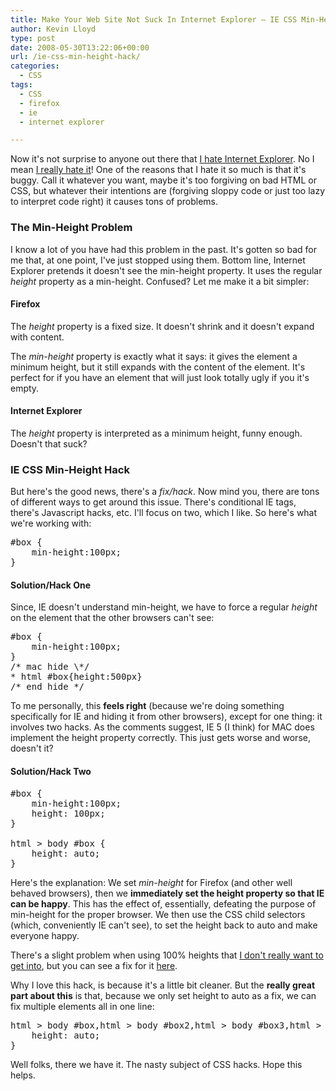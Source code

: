 ```yaml
---
title: Make Your Web Site Not Suck In Internet Explorer – IE CSS Min-Height Hack
author: Kevin Lloyd
type: post
date: 2008-05-30T13:22:06+00:00
url: /ie-css-min-height-hack/
categories:
  - CSS
tags:
  - CSS
  - firefox
  - ie
  - internet explorer

---
```

Now it's not surprise to anyone out there that [I hate Internet Explorer][1]. No I mean [I really hate it][2]! One of the reasons that I hate it so much is that it's buggy. Call it whatever you want, maybe it's too forgiving on bad HTML or CSS, but whatever their intentions are (forgiving sloppy code or just too lazy to interpret code right) it causes tons of problems.

### The Min-Height Problem

I know a lot of you have had this problem in the past. It's gotten so bad for me that, at one point, I've just stopped using them. Bottom line, Internet Explorer pretends it doesn't see the min-height property. It uses the regular _height_ property as a min-height. Confused? Let me make it a bit simpler:

#### Firefox

The _height_ property is a fixed size. It doesn't shrink and it doesn't expand with content.

The _min-height_ property is exactly what it says: it gives the element a minimum height, but it still expands with the content of the element. It's perfect for if you have an element that will just look totally ugly if you it's empty.

#### Internet Explorer

The _height_ property is interpreted as a minimum height, funny enough. Doesn't that suck?

### IE CSS Min-Height Hack

But here's the good news, there's a _fix/hack_. Now mind you, there are tons of different ways to get around this issue. There's conditional IE tags, there's Javascript hacks, etc. I'll focus on two, which I like. So here's what we're working with:

<pre class="brush: css; title: ; notranslate" title="">#box {
	min-height:100px;
}
</pre>

#### Solution/Hack One

Since, IE doesn't understand min-height, we have to force a regular _height_ on the element that the other browsers can't see:

<pre class="brush: css; title: ; notranslate" title="">#box {
	min-height:100px;
}
/* mac hide \*/
* html #box{height:500px}
/* end hide */
</pre>

To me personally, this **feels right** (because we're doing something specifically for IE and hiding it from other browsers), except for one thing: it involves two hacks. As the comments suggest, IE 5 (I think) for MAC does implement the height property correctly. This just gets worse and worse, doesn't it?

#### Solution/Hack Two

<pre class="brush: css; title: ; notranslate" title="">#box {
	min-height:100px;
	height: 100px;
}

html &gt; body #box {
	height: auto;
}
</pre>

Here's the explanation: We set _min-height_ for Firefox (and other well behaved browsers), then we **immediately set the height property so that IE can be happy**. This has the effect of, essentially, defeating the purpose of min-height for the proper browser. We then use the CSS child selectors (which, conveniently IE can't see), to set the height back to auto and make everyone happy.

There's a slight problem when using 100% heights that [I don't really want to get into][3], but you can see a fix for it [here][3].

Why I love this hack, is because it's a little bit cleaner. But the **really great part about this** is that, because we only set height to auto as a fix, we can fix multiple elements all in one line:

<pre class="brush: css; title: ; notranslate" title="">html &gt; body #box,html &gt; body #box2,html &gt; body #box3,html &gt; body #box4, html &gt; body #etc {
	height: auto;
}
</pre>

Well folks, there we have it. The nasty subject of CSS hacks. Hope this helps.

 [1]: https://webdevelopment2.com/hate-internet-explorer-passion/
 [2]: https://webdevelopment2.com/hate-internet-explorer-60/
 [3]: http://www.search-this.com/2007/02/05/css-min-height-explained/